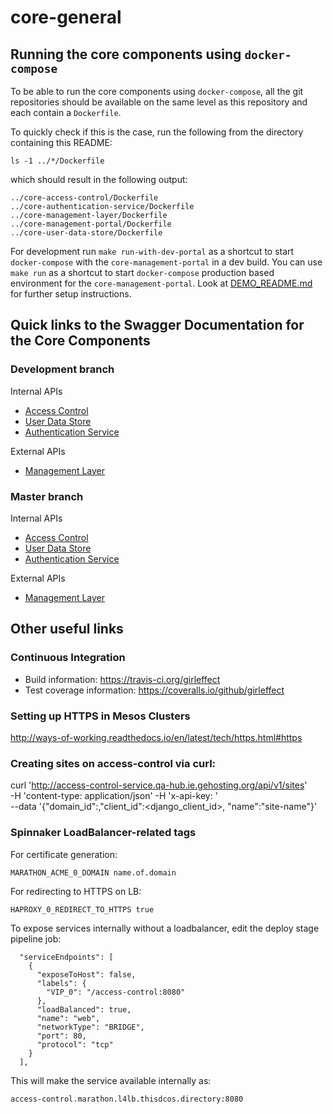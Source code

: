 # core-general

## Running the core components using `docker-compose`

To be able to run the core components using `docker-compose`, all the git repositories should be available on the same level as this repository and each contain a `Dockerfile`.

To quickly check if this is the case, run the following from the directory containing this README:
```
ls -1 ../*/Dockerfile
```
which should result in the following output:
```
../core-access-control/Dockerfile
../core-authentication-service/Dockerfile
../core-management-layer/Dockerfile
../core-management-portal/Dockerfile
../core-user-data-store/Dockerfile
```

For development run `make run-with-dev-portal` as a shortcut to start `docker-compose` with the `core-management-portal` in a dev build.
You can use `make run` as a shortcut to start `docker-compose` production based environment for the `core-management-portal`.
Look at [DEMO_README.md](DEMO_README.md) for further setup instructions.

## Quick links to the Swagger Documentation for the Core Components

### Development branch

Internal APIs
* [Access Control](http://petstore.swagger.io/?url=https://raw.githubusercontent.com/girleffect/core-access-control/develop/swagger/access_control.yml)
* [User Data Store](http://petstore.swagger.io/?url=https://raw.githubusercontent.com/girleffect/core-user-data-store/develop/swagger/user_data_store.yml)
* [Authentication Service](http://petstore.swagger.io/?url=https://raw.githubusercontent.com/girleffect/core-authentication-service/develop/swagger/authentication_service.yml)

External APIs
* [Management Layer](http://petstore.swagger.io/?url=https://raw.githubusercontent.com/girleffect/core-management-layer/develop/swagger/management_layer.yml)

### Master branch

Internal APIs
* [Access Control](http://petstore.swagger.io/?url=https://raw.githubusercontent.com/girleffect/core-access-control/master/swagger/access_control.yml)
* [User Data Store](http://petstore.swagger.io/?url=https://raw.githubusercontent.com/girleffect/core-user-data-store/master/swagger/user_data_store.yml)
* [Authentication Service](http://petstore.swagger.io/?url=https://raw.githubusercontent.com/girleffect/core-authentication-service/master/swagger/authentication_service.yml)


External APIs
* [Management Layer](http://petstore.swagger.io/?url=https://raw.githubusercontent.com/girleffect/core-management-layer/master/swagger/management_layer.yml)

## Other useful links

### Continuous Integration

* Build information: https://travis-ci.org/girleffect
* Test coverage information: https://coveralls.io/github/girleffect

### Setting up HTTPS in Mesos Clusters

http://ways-of-working.readthedocs.io/en/latest/tech/https.html#https

### Creating sites on access-control via curl:
curl 'http://access-control-service.qa-hub.ie.gehosting.org/api/v1/sites' \
-H 'content-type: application/json' -H 'x-api-key: <API-KEY-ENV-VAR>' \
--data '{"domain_id":<integer>,"client_id":<django_client_id>, "name":"site-name"}'

### Spinnaker LoadBalancer-related tags

For certificate generation:
```
MARATHON_ACME_0_DOMAIN name.of.domain
```

For redirecting to HTTPS on LB:
```
HAPROXY_0_REDIRECT_TO_HTTPS true
```

To expose services internally without a loadbalancer, edit the deploy stage pipeline job:
```
  "serviceEndpoints": [
    {
      "exposeToHost": false,
      "labels": {
        "VIP_0": "/access-control:8080"
      },
      "loadBalanced": true,
      "name": "web",
      "networkType": "BRIDGE",
      "port": 80,
      "protocol": "tcp"
    }
  ],
```
This will make the service available internally as:
```
access-control.marathon.l4lb.thisdcos.directory:8080
```


